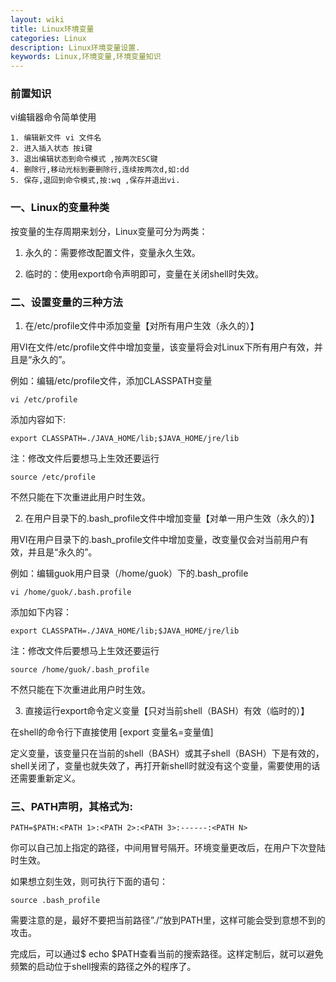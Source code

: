 ```yaml
---
layout: wiki
title: Linux环境变量
categories: Linux
description: Linux环境变量设置.
keywords: Linux,环境变量,环境变量知识
---
```

### 前置知识
vi编辑器命令简单使用

    1. 编辑新文件 vi 文件名
    2. 进入插入状态 按i键
    3. 退出编辑状态到命令模式 ,按两次ESC键
    4. 删除行,移动光标到要删除行,连续按两次d,如:dd
    5. 保存,退回到命令模式,按:wq ,保存并退出vi.

### 一、Linux的变量种类
按变量的生存周期来划分，Linux变量可分为两类：
1. 永久的：需要修改配置文件，变量永久生效。

2. 临时的：使用export命令声明即可，变量在关闭shell时失效。
    
### 二、设置变量的三种方法
1. 在/etc/profile文件中添加变量【对所有用户生效（永久的）】

用VI在文件/etc/profile文件中增加变量，该变量将会对Linux下所有用户有效，并且是“永久的”。

例如：编辑/etc/profile文件，添加CLASSPATH变量
```
vi /etc/profile
```
添加内容如下:
```
export CLASSPATH=./JAVA_HOME/lib;$JAVA_HOME/jre/lib
```

注：修改文件后要想马上生效还要运行
```
source /etc/profile
```
不然只能在下次重进此用户时生效。

2. 在用户目录下的.bash_profile文件中增加变量【对单一用户生效（永久的）】

用VI在用户目录下的.bash_profile文件中增加变量，改变量仅会对当前用户有效，并且是“永久的”。

例如：编辑guok用户目录（/home/guok）下的.bash_profile
```
vi /home/guok/.bash.profile
```
添加如下内容：
```
export CLASSPATH=./JAVA_HOME/lib;$JAVA_HOME/jre/lib
```

注：修改文件后要想马上生效还要运行
```
source /home/guok/.bash_profile
```
不然只能在下次重进此用户时生效。

3. 直接运行export命令定义变量【只对当前shell（BASH）有效（临时的）】

在shell的命令行下直接使用 \[export 变量名=变量值]

定义变量，该变量只在当前的shell（BASH）或其子shell（BASH）下是有效的，shell关闭了，变量也就失效了，再打开新shell时就没有这个变量，需要使用的话还需要重新定义。
### 三、PATH声明，其格式为:
```
PATH=$PATH:<PATH 1>:<PATH 2>:<PATH 3>:------:<PATH N>
```

你可以自己加上指定的路径，中间用冒号隔开。环境变量更改后，在用户下次登陆时生效。

如果想立刻生效，则可执行下面的语句：
```
source .bash_profile
```

需要注意的是，最好不要把当前路径”./”放到PATH里，这样可能会受到意想不到的攻击。

完成后，可以通过$ echo $PATH查看当前的搜索路径。这样定制后，就可以避免频繁的启动位于shell搜索的路径之外的程序了。